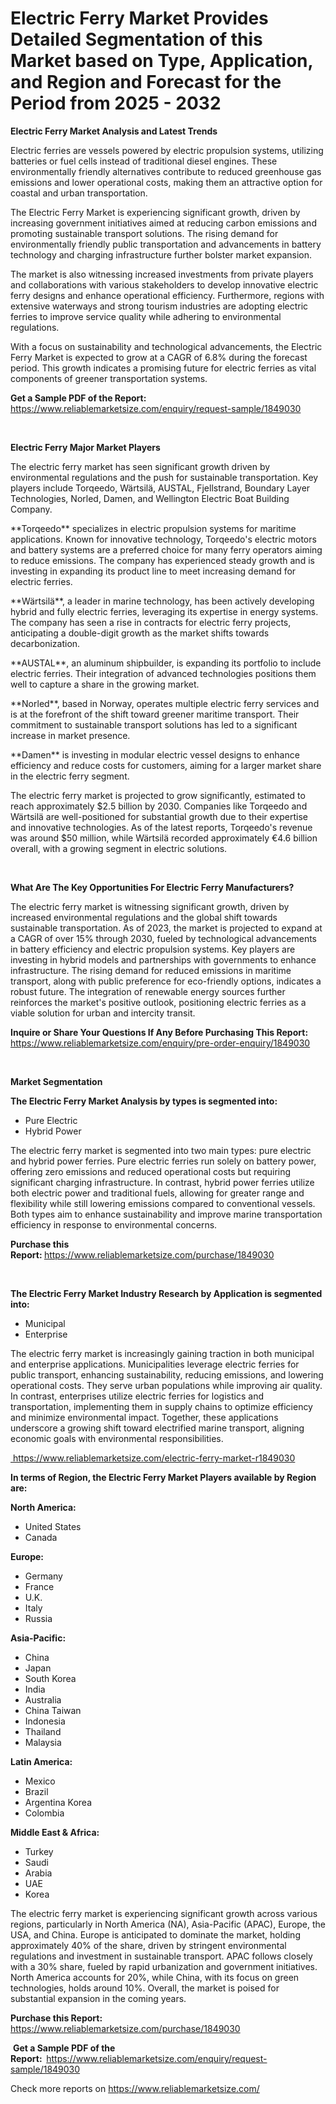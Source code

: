<p><h1>Electric Ferry Market Provides Detailed Segmentation of this Market based on Type, Application, and Region and Forecast for the Period from 2025 - 2032</h1></p><p><strong>Electric Ferry Market Analysis and Latest Trends</strong></p>
<p><p>Electric ferries are vessels powered by electric propulsion systems, utilizing batteries or fuel cells instead of traditional diesel engines. These environmentally friendly alternatives contribute to reduced greenhouse gas emissions and lower operational costs, making them an attractive option for coastal and urban transportation. </p><p>The Electric Ferry Market is experiencing significant growth, driven by increasing government initiatives aimed at reducing carbon emissions and promoting sustainable transport solutions. The rising demand for environmentally friendly public transportation and advancements in battery technology and charging infrastructure further bolster market expansion. </p><p>The market is also witnessing increased investments from private players and collaborations with various stakeholders to develop innovative electric ferry designs and enhance operational efficiency. Furthermore, regions with extensive waterways and strong tourism industries are adopting electric ferries to improve service quality while adhering to environmental regulations. </p><p>With a focus on sustainability and technological advancements, the Electric Ferry Market is expected to grow at a CAGR of 6.8% during the forecast period. This growth indicates a promising future for electric ferries as vital components of greener transportation systems.</p></p>
<p><strong>Get a Sample PDF of the Report:&nbsp;</strong> <a href="https://www.reliablemarketsize.com/enquiry/request-sample/1849030?utm_campaign=3055&utm_medium=2&utm_source=Github&utm_content=ia&utm_term=30032025&utm_id=electric-ferry">https://www.reliablemarketsize.com/enquiry/request-sample/1849030</a></p>
<p>&nbsp;</p>
<p><strong>Electric Ferry Major Market Players</strong></p>
<p><p>The electric ferry market has seen significant growth driven by environmental regulations and the push for sustainable transportation. Key players include Torqeedo, Wärtsilä, AUSTAL, Fjellstrand, Boundary Layer Technologies, Norled, Damen, and Wellington Electric Boat Building Company.</p><p>**Torqeedo** specializes in electric propulsion systems for maritime applications. Known for innovative technology, Torqeedo's electric motors and battery systems are a preferred choice for many ferry operators aiming to reduce emissions. The company has experienced steady growth and is investing in expanding its product line to meet increasing demand for electric ferries.</p><p>**Wärtsilä**, a leader in marine technology, has been actively developing hybrid and fully electric ferries, leveraging its expertise in energy systems. The company has seen a rise in contracts for electric ferry projects, anticipating a double-digit growth as the market shifts towards decarbonization.</p><p>**AUSTAL**, an aluminum shipbuilder, is expanding its portfolio to include electric ferries. Their integration of advanced technologies positions them well to capture a share in the growing market.</p><p>**Norled**, based in Norway, operates multiple electric ferry services and is at the forefront of the shift toward greener maritime transport. Their commitment to sustainable transport solutions has led to a significant increase in market presence.</p><p>**Damen** is investing in modular electric vessel designs to enhance efficiency and reduce costs for customers, aiming for a larger market share in the electric ferry segment.</p><p>The electric ferry market is projected to grow significantly, estimated to reach approximately $2.5 billion by 2030. Companies like Torqeedo and Wärtsilä are well-positioned for substantial growth due to their expertise and innovative technologies. As of the latest reports, Torqeedo's revenue was around $50 million, while Wärtsilä recorded approximately €4.6 billion overall, with a growing segment in electric solutions.</p></p>
<p>&nbsp;</p>
<p><strong>What Are The Key Opportunities For Electric Ferry Manufacturers?</strong></p>
<p><p>The electric ferry market is witnessing significant growth, driven by increased environmental regulations and the global shift towards sustainable transportation. As of 2023, the market is projected to expand at a CAGR of over 15% through 2030, fueled by technological advancements in battery efficiency and electric propulsion systems. Key players are investing in hybrid models and partnerships with governments to enhance infrastructure. The rising demand for reduced emissions in maritime transport, along with public preference for eco-friendly options, indicates a robust future. The integration of renewable energy sources further reinforces the market's positive outlook, positioning electric ferries as a viable solution for urban and intercity transit.</p></p>
<p><strong>Inquire or Share Your Questions If Any Before Purchasing This Report:</strong> <a href="https://www.reliablemarketsize.com/enquiry/pre-order-enquiry/1849030?utm_campaign=3055&utm_medium=2&utm_source=Github&utm_content=ia&utm_term=30032025&utm_id=electric-ferry">https://www.reliablemarketsize.com/enquiry/pre-order-enquiry/1849030</a></p>
<p>&nbsp;</p>
<p><strong>Market Segmentation</strong></p>
<p><strong>The Electric Ferry Market Analysis by types is segmented into:</strong></p>
<p><ul><li>Pure Electric</li><li>Hybrid Power</li></ul></p>
<p><p>The electric ferry market is segmented into two main types: pure electric and hybrid power ferries. Pure electric ferries run solely on battery power, offering zero emissions and reduced operational costs but requiring significant charging infrastructure. In contrast, hybrid power ferries utilize both electric power and traditional fuels, allowing for greater range and flexibility while still lowering emissions compared to conventional vessels. Both types aim to enhance sustainability and improve marine transportation efficiency in response to environmental concerns.</p></p>
<p><strong>Purchase this Report:&nbsp;</strong><a href="https://www.reliablemarketsize.com/purchase/1849030?utm_campaign=3055&utm_medium=2&utm_source=Github&utm_content=ia&utm_term=30032025&utm_id=electric-ferry">https://www.reliablemarketsize.com/purchase/1849030</a></p>
<p>&nbsp;</p>
<p><strong>The Electric Ferry Market Industry Research by Application is segmented into:</strong></p>
<p><ul><li>Municipal</li><li>Enterprise</li></ul></p>
<p><p>The electric ferry market is increasingly gaining traction in both municipal and enterprise applications. Municipalities leverage electric ferries for public transport, enhancing sustainability, reducing emissions, and lowering operational costs. They serve urban populations while improving air quality. In contrast, enterprises utilize electric ferries for logistics and transportation, implementing them in supply chains to optimize efficiency and minimize environmental impact. Together, these applications underscore a growing shift toward electrified marine transport, aligning economic goals with environmental responsibilities.</p></p>
<p><a href="https://www.reliablemarketsize.com/electric-ferry-market-r1849030?utm_campaign=3055&utm_medium=2&utm_source=Github&utm_content=ia&utm_term=30032025&utm_id=electric-ferry">&nbsp;https://www.reliablemarketsize.com/electric-ferry-market-r1849030</a></p>
<p><strong>In terms of Region, the Electric Ferry Market Players available by Region are:</strong></p>
<p>
    <p> <strong> North America: </strong>
        <ul>
            <li>United States</li>
            <li>Canada</li>
        </ul>
        </p> 
    <p> <strong> Europe: </strong>
        <ul>
            <li>Germany</li>
            <li>France</li>
            <li>U.K.</li>
            <li>Italy</li>
            <li>Russia</li>
        </ul>
        </p> 
    <p> <strong> Asia-Pacific: </strong>
        <ul>
            <li>China</li>
            <li>Japan</li>
            <li>South Korea</li>
            <li>India</li>
            <li>Australia</li>
            <li>China Taiwan</li>
            <li>Indonesia</li>
            <li>Thailand</li>
            <li>Malaysia</li>
        </ul>
        </p> 
    <p> <strong> Latin America: </strong>
        <ul>
            <li>Mexico</li>
            <li>Brazil</li>
            <li>Argentina Korea</li>
            <li>Colombia</li>
        </ul>
        </p> 
    <p> <strong> Middle East & Africa: </strong>
        <ul>
            <li>Turkey</li>
            <li>Saudi</li>
            <li>Arabia</li>
            <li>UAE</li>
            <li>Korea</li>
        </ul>
    </p>
    </p>
<p><p>The electric ferry market is experiencing significant growth across various regions, particularly in North America (NA), Asia-Pacific (APAC), Europe, the USA, and China. Europe is anticipated to dominate the market, holding approximately 40% of the share, driven by stringent environmental regulations and investment in sustainable transport. APAC follows closely with a 30% share, fueled by rapid urbanization and government initiatives. North America accounts for 20%, while China, with its focus on green technologies, holds around 10%. Overall, the market is poised for substantial expansion in the coming years.</p></p>
<p><strong>Purchase this Report: </strong><a href="https://www.reliablemarketsize.com/purchase/1849030?utm_campaign=3055&utm_medium=2&utm_source=Github&utm_content=ia&utm_term=30032025&utm_id=electric-ferry">https://www.reliablemarketsize.com/purchase/1849030</a></p>
<p>&nbsp;<strong>Get a Sample PDF of the Report:&nbsp;&nbsp;</strong><a href="https://www.reliablemarketsize.com/enquiry/request-sample/1849030?utm_campaign=3055&utm_medium=2&utm_source=Github&utm_content=ia&utm_term=30032025&utm_id=electric-ferry">https://www.reliablemarketsize.com/enquiry/request-sample/1849030</a></p>
<p><strong></strong></p>
<p>Check more reports on <a href="https://www.reliablemarketsize.com/?utm_campaign=3055&utm_medium=2&utm_source=Github&utm_content=ia&utm_term=30032025&utm_id=electric-ferry">https://www.reliablemarketsize.com/</a></p>